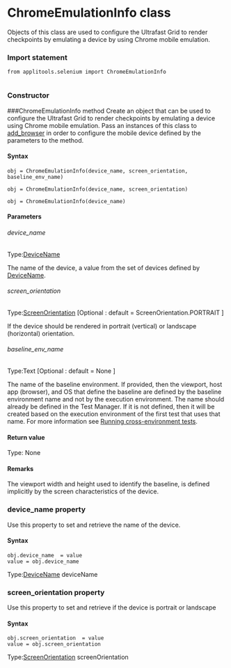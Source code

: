 # ChromeEmulationInfo class
Objects of this class are used to configure the Ultrafast Grid to render checkpoints by emulating a device by using Chrome mobile emulation.
 
 ### Import statement 
``` 
from applitools.selenium import ChromeEmulationInfo
 
 ``` 

### Constructor 
###ChromeEmulationInfo method
Create an object that can be used to configure the Ultrafast Grid to render checkpoints by emulating a device using Chrome mobile emulation.
Pass an instances of this class to [add\_browser](./configuration#addbrowser-method) in order to configure the mobile device defined by the parameters to the method.

#### Syntax 
 ``` 
obj = ChromeEmulationInfo(device_name, screen_orientation, baseline_env_name)

obj = ChromeEmulationInfo(device_name, screen_orientation)

obj = ChromeEmulationInfo(device_name)
 ``` 

 #### Parameters 
 ###### device\_name 
  
 Type:[DeviceName](./devicename) 
  
 The name of the device, a value from the set of devices defined by [DeviceName](./devicename). 
  
  ###### screen\_orientation 
  
 Type:[ScreenOrientation](./screenorientation) \[Optional : default = ScreenOrientation.PORTRAIT \] 
  
 If the device should be rendered in portrait (vertical) or landscape (horizontal) orientation. 
  
  ###### baseline\_env\_name 
  
 Type:Text \[Optional : default = None \] 
  
 The name of the baseline environment. If provided, then the viewport, host app (browser), and OS that define the baseline are defined by the baseline environment name and not by the execution environment. The name should already be defined in the Test Manager. If it is not defined, then it will be created based on the execution environment of the first test that uses that name. For more information see [Running cross-environment tests](https://applitools.com/docs/topics/general-concepts/working-withcross-environment-tests.html). 
  
 #### Return value 
Type: None

 #### Remarks 
The viewport width and height used to identify the baseline, is defined implicitly by the screen characteristics of the device.
        

 
 ### device_name property
Use this property to set and retrieve the name of the device.

#### Syntax 
 ``` 
obj.device_name  = value
value = obj.device_name
 ``` 
 
 Type:[DeviceName](./devicename) 
deviceName 
 ### screen_orientation property
Use this property to set and retrieve if the device is portrait or landscape

#### Syntax 
 ``` 
obj.screen_orientation  = value
value = obj.screen_orientation
 ``` 
 
 Type:[ScreenOrientation](./screenorientation) 
screenOrientation